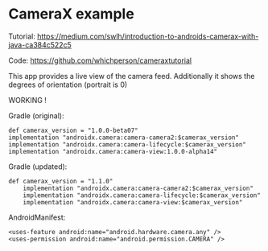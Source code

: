 # CameraX example

Tutorial: https://medium.com/swlh/introduction-to-androids-camerax-with-java-ca384c522c5

Code: https://github.com/whichperson/cameraxtutorial

This app provides a live view of the camera feed. Additionally it shows the degrees of orientation 
(portrait is 0)

WORKING !

Gradle (original):
```plaintext
def camerax_version = "1.0.0-beta07"
implementation "androidx.camera:camera-camera2:$camerax_version"
implementation "androidx.camera:camera-lifecycle:$camerax_version"
implementation "androidx.camera:camera-view:1.0.0-alpha14"
```

Gradle (updated):
```plaintext
def camerax_version = "1.1.0"
    implementation "androidx.camera:camera-camera2:$camerax_version"
    implementation "androidx.camera:camera-lifecycle:$camerax_version"
    implementation "androidx.camera:camera-view:$camerax_version"
```

AndroidManifest:
```plaintext
<uses-feature android:name="android.hardware.camera.any" />
<uses-permission android:name="android.permission.CAMERA" />
```


